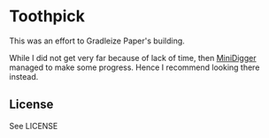# Toothpick

This was an effort to Gradleize Paper's building.

While I did not get very far because of lack of time, then [MiniDigger](https://github.com/MiniDigger/Toothpick) managed to make some progress. Hence I recommend looking there instead.

## License

See LICENSE
